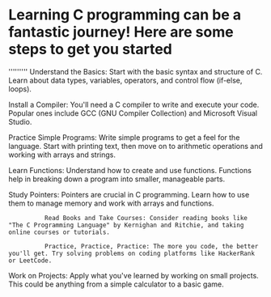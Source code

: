 # Learning C programming can be a fantastic journey! Here are some steps to get you started
'''''''''
Understand the Basics: 
                      Start with the basic syntax and structure of C. Learn about data types, variables, operators, and control flow (if-else, loops).

Install a Compiler:
                  You'll need a C compiler to write and execute your code. Popular ones include GCC (GNU Compiler Collection) and Microsoft Visual Studio.

Practice Simple Programs:
                   Write simple programs to get a feel for the language. Start with printing text, then move on to arithmetic operations and working with arrays and strings.

Learn Functions: 
                 Understand how to create and use functions. Functions help in breaking down a program into smaller, manageable parts.

Study Pointers: 
              Pointers are crucial in C programming. Learn how to use them to manage memory and work with arrays and functions.

              Read Books and Take Courses: Consider reading books like "The C Programming Language" by Kernighan and Ritchie, and taking online courses or tutorials.

              Practice, Practice, Practice: The more you code, the better you'll get. Try solving problems on coding platforms like HackerRank or LeetCode.

Work on Projects: 
                 Apply what you've learned by working on small projects. This could be anything from a simple calculator to a basic game.
